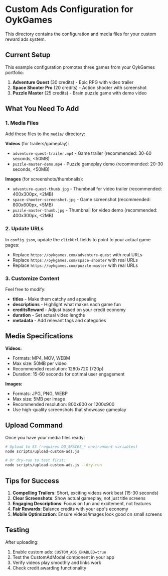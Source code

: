 # Custom Ads Configuration for OykGames

This directory contains the configuration and media files for your custom reward ads system.

## Current Setup

This example configuration promotes three games from your OykGames portfolio:

1. **Adventure Quest** (30 credits) - Epic RPG with video trailer
2. **Space Shooter Pro** (20 credits) - Action shooter with screenshot
3. **Puzzle Master** (25 credits) - Brain puzzle game with demo video

## What You Need To Add

### 1. Media Files
Add these files to the `media/` directory:

**Videos** (for trailers/gameplay):
- `adventure-quest-trailer.mp4` - Game trailer (recommended: 30-60 seconds, <50MB)
- `puzzle-master-demo.mp4` - Puzzle gameplay demo (recommended: 20-30 seconds, <50MB)

**Images** (for screenshots/thumbnails):
- `adventure-quest-thumb.jpg` - Thumbnail for video trailer (recommended: 400x300px, <2MB)
- `space-shooter-screenshot.jpg` - Game screenshot (recommended: 800x600px, <5MB)
- `puzzle-master-thumb.jpg` - Thumbnail for video demo (recommended: 400x300px, <2MB)

### 2. Update URLs
In `config.json`, update the `clickUrl` fields to point to your actual game pages:
- Replace `https://oykgames.com/adventure-quest` with real URLs
- Replace `https://oykgames.com/space-shooter` with real URLs
- Replace `https://oykgames.com/puzzle-master` with real URLs

### 3. Customize Content
Feel free to modify:
- **titles** - Make them catchy and appealing
- **descriptions** - Highlight what makes each game fun
- **creditsReward** - Adjust based on your credit economy
- **duration** - Set actual video lengths
- **metadata** - Add relevant tags and categories

## Media Specifications

**Videos:**
- Formats: MP4, MOV, WEBM
- Max size: 50MB per video
- Recommended resolution: 1280x720 (720p)
- Duration: 15-60 seconds for optimal user engagement

**Images:**
- Formats: JPG, PNG, WEBP
- Max size: 5MB per image
- Recommended resolution: 800x600 or 1200x900
- Use high-quality screenshots that showcase gameplay

## Upload Command

Once you have your media files ready:

```bash
# Upload to S3 (requires DO_SPACES_* environment variables)
node scripts/upload-custom-ads.js

# Or dry-run to test first:
node scripts/upload-custom-ads.js --dry-run
```

## Tips for Success

1. **Compelling Trailers**: Short, exciting videos work best (15-30 seconds)
2. **Clear Screenshots**: Show actual gameplay, not just title screens
3. **Engaging Descriptions**: Focus on fun and excitement, not features
4. **Fair Rewards**: Balance credits with your app's economy
5. **Mobile Optimization**: Ensure videos/images look good on small screens

## Testing

After uploading:
1. Enable custom ads: `CUSTOM_ADS_ENABLED=true`
2. Test the CustomAdModal component in your app
3. Verify videos play smoothly and links work
4. Check credit awarding functionality
